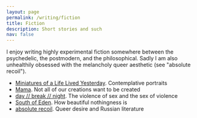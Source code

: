```yaml
---
layout: page
permalink: /writing/fiction
title: Fiction
description: Short stories and such
nav: false
---
```


I enjoy writing highly experimental fiction somewhere between the psychedelic, the postmodern, and the philosophical. Sadly I am also unhealthily obsessed with the melancholy queer aesthetic (see "absolute recoil").

- [Miniatures of a Life Lived Yesterday](files/miniatures.pdf). Contemplative portraits
- [Mama](files/Mama.pdf). Not all of our creations want to be created
- [day // break // night](files/day_break_night.pdf). The violence of sex and the sex of violence
- [South of Eden](files/south_of_eden.pdf). How beautiful nothingness is
- [absolute recoil](files/absolute_recoil.pdf). Queer desire and Russian literature